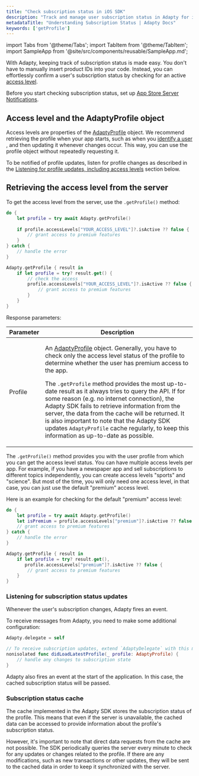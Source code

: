 ```yaml
---
title: "Check subscription status in iOS SDK"
description: "Track and manage user subscription status in Adapty for improved customer retention."
metadataTitle: "Understanding Subscription Status | Adapty Docs"
keywords: ['getProfile']
---
```


import Tabs from '@theme/Tabs';
import TabItem from '@theme/TabItem'; 
import SampleApp from '@site/src/components/reusable/SampleApp.md'; 

With Adapty, keeping track of subscription status is made easy. You don't have to manually insert product IDs into your code. Instead, you can effortlessly confirm a user's subscription status by checking for an active [access level](access-level).

Before you start checking subscription status, set up [App Store Server Notifications](enable-app-store-server-notifications).

## Access level and the AdaptyProfile object

Access levels are properties of the [AdaptyProfile](https://swift.adapty.io/documentation/adapty/adaptyprofile) object. We recommend retrieving the profile when your app starts, such as when you [identify a user](identifying-users#setting-customer-user-id-on-configuration) , and then updating it whenever changes occur. This way, you can use the profile object without repeatedly requesting it.

To be notified of profile updates, listen for profile changes as described in the [Listening for profile updates, including access levels](subscription-status#listening-for-subscription-status-updates) section below.

<SampleApp />

## Retrieving the access level from the server

To get the access level from the server, use the `.getProfile()` method:

<Tabs groupId="current-os" queryString>
<TabItem value="swift" label="Swift" default>

```swift showLineNumbers
do {
    let profile = try await Adapty.getProfile()
    
    if profile.accessLevels["YOUR_ACCESS_LEVEL"]?.isActive ?? false {
        // grant access to premium features
    }
} catch {
    // handle the error
}
```
</TabItem>
<TabItem value="swift-callback" label="Swift-Callback" default>

```swift showLineNumbers
Adapty.getProfile { result in
    if let profile = try? result.get() {
        // check the access
        profile.accessLevels["YOUR_ACCESS_LEVEL"]?.isActive ?? false {
            // grant access to premium features
        }
    }
}
```
</TabItem>
</Tabs>

Response parameters:

| Parameter | Description                                                                                                                                                                                                                                                                                                                                                                                                                                                                                                                                                                                                                                                |
| --------- |------------------------------------------------------------------------------------------------------------------------------------------------------------------------------------------------------------------------------------------------------------------------------------------------------------------------------------------------------------------------------------------------------------------------------------------------------------------------------------------------------------------------------------------------------------------------------------------------------------------------------------------------------------|
| Profile   | <p>An [AdaptyProfile](https://swift.adapty.io/documentation/adapty/adaptyprofile) object. Generally, you have to check only the access level status of the profile to determine whether the user has premium access to the app.</p><p></p><p>The `.getProfile` method provides the most up-to-date result as it always tries to query the API. If for some reason (e.g. no internet connection), the Adapty SDK fails to retrieve information from the server, the data from the cache will be returned. It is also important to note that the Adapty SDK updates `AdaptyProfile` cache regularly, to keep this information as up-to-date as possible.</p> |


The `.getProfile()` method provides you with the user profile from which you can get the access level status. You can have multiple access levels per app. For example, if you have a newspaper app and sell subscriptions to different topics independently, you can create access levels "sports" and "science". But most of the time, you will only need one access level, in that case, you can just use the default "premium" access level.

Here is an example for checking for the default "premium" access level:

<Tabs groupId="current-os" queryString>
<TabItem value="swift" label="Swift" default>

```swift showLineNumbers
do {
    let profile = try await Adapty.getProfile()
    let isPremium = profile.accessLevels["premium"]?.isActive ?? false
    // grant access to premium features
} catch {
    // handle the error
}
```
</TabItem>
<TabItem value="swift-callback" label="Swift-Callback" default>

```swift showLineNumbers
Adapty.getProfile { result in
    if let profile = try? result.get(), 
       profile.accessLevels["premium"]?.isActive ?? false {
        // grant access to premium features
    }
}
```
</TabItem>
</Tabs>

### Listening for subscription status updates

Whenever the user's subscription changes, Adapty fires an event. 

To receive messages from Adapty, you need to make some additional configuration:

```swift showLineNumbers
Adapty.delegate = self

// To receive subscription updates, extend `AdaptyDelegate` with this method:
nonisolated func didLoadLatestProfile(_ profile: AdaptyProfile) {
    // handle any changes to subscription state
}
```

Adapty also fires an event at the start of the application. In this case, the cached subscription status will be passed.

### Subscription status cache

The cache implemented in the Adapty SDK stores the subscription status of the profile. This means that even if the server is unavailable, the cached data can be accessed to provide information about the profile's subscription status.

However, it's important to note that direct data requests from the cache are not possible. The SDK periodically queries the server every minute to check for any updates or changes related to the profile. If there are any modifications, such as new transactions or other updates, they will be sent to the cached data in order to keep it synchronized with the server.